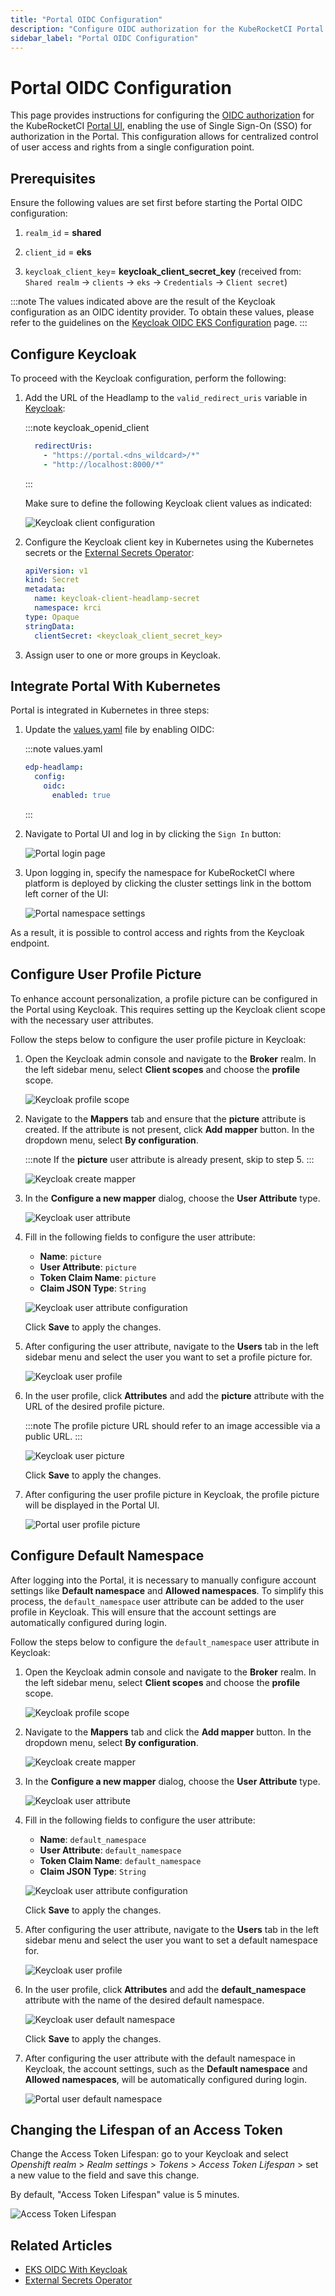 ```yaml
---
title: "Portal OIDC Configuration"
description: "Configure OIDC authorization for the KubeRocketCI Portal UI with Keycloak, enabling Single Sign-On for streamlined access management."
sidebar_label: "Portal OIDC Configuration"
---
```

<!-- markdownlint-disable MD025 -->

# Portal OIDC Configuration

<head>
  <link rel="canonical" href="https://docs.kuberocketci.io/docs/operator-guide/auth/ui-portal-oidc" />
</head>

This page provides instructions for configuring the [OIDC authorization](https://openid.net/connect/) for the KubeRocketCI [Portal UI](../../user-guide/index.md), enabling the use of Single Sign-On (SSO) for authorization in the Portal. This configuration allows for centralized control of user access and rights from a single configuration point.

## Prerequisites

Ensure the following values are set first before starting the Portal OIDC configuration:

1. `realm_id`  = **shared**

2. `client_id` = **eks**

3. `keycloak_client_key`= **keycloak_client_secret_key** (received from: `Shared realm` -> `clients` -> `eks` -> `Credentials` -> `Client secret`)

:::note
  The values indicated above are the result of the Keycloak configuration as an OIDC identity provider.
  To obtain these values, please refer to the guidelines on the [Keycloak OIDC EKS Configuration](configure-keycloak-oidc-eks.md) page.
:::

## Configure Keycloak

To proceed with the Keycloak configuration, perform the following:

1. Add the URL of the Headlamp to the `valid_redirect_uris` variable in [Keycloak](https://github.com/epam/edp-cluster-add-ons/blob/main/clusters/core/addons/kuberocketci-rbac/templates/kubernetes/keycloak-client.yaml#L17):

    :::note keycloak_openid_client

      ```yaml
        redirectUris:
          - "https://portal.<dns_wildcard>/*"
          - "http://localhost:8000/*"
      ```

    :::

    Make sure to define the following Keycloak client values as indicated:

    ![Keycloak client configuration](../../assets/operator-guide/headlamp-oidc-keycloak-2.png "Keycloak client configuration")

2. Configure the Keycloak client key in Kubernetes using the Kubernetes secrets or the [External Secrets Operator](../secrets-management/external-secrets-operator-integration.md):

    ```yaml
    apiVersion: v1
    kind: Secret
    metadata:
      name: keycloak-client-headlamp-secret
      namespace: krci
    type: Opaque
    stringData:
      clientSecret: <keycloak_client_secret_key>
    ```

3. Assign user to one or more groups in Keycloak.

## Integrate Portal With Kubernetes

Portal is integrated in Kubernetes in three steps:

1. Update the [values.yaml](../install-kuberocketci.md) file by enabling OIDC:

    :::note values.yaml

      ```yaml
      edp-headlamp:
        config:
          oidc:
            enabled: true
      ```

    :::

2. Navigate to Portal UI and log in by clicking the `Sign In` button:

    ![Portal login page](../../assets/operator-guide/headlamp-oidc-headlamp-1.png "Portal login page")

3. Upon logging in, specify the namespace for KubeRocketCI where platform is deployed by clicking the cluster settings link in the bottom left corner of the UI:

    ![Portal namespace settings](../../assets/operator-guide/edp_portal_ui.png "Portal namespace settings")

As a result, it is possible to control access and rights from the Keycloak endpoint.

## Configure User Profile Picture

To enhance account personalization, a profile picture can be configured in the Portal using Keycloak. This requires setting up the Keycloak client scope with the necessary user attributes.

Follow the steps below to configure the user profile picture in Keycloak:

1. Open the Keycloak admin console and navigate to the **Broker** realm. In the left sidebar menu, select **Client scopes** and choose the **profile** scope.

    ![Keycloak profile scope](../../assets/operator-guide/keycloak-user-attributes/keycloak-profile-scope.png "Keycloak profile scope")

2. Navigate to the **Mappers** tab and ensure that the **picture** attribute is created. If the attribute is not present, click **Add mapper** button. In the dropdown menu, select **By configuration**.

    :::note
    If the **picture** user attribute is already present, skip to step 5.
    :::

    ![Keycloak create mapper](../../assets/operator-guide/keycloak-user-attributes/keycloak-create-mapper.png "Keycloak create mapper")

3. In the **Configure a new mapper** dialog, choose the **User Attribute** type.

    ![Keycloak user attribute](../../assets/operator-guide/keycloak-user-attributes/keycloak-user-attribute.png "Keycloak user attribute")

4. Fill in the following fields to configure the user attribute:

    - **Name**: `picture`
    - **User Attribute**: `picture`
    - **Token Claim Name**: `picture`
    - **Claim JSON Type**: `String`

    ![Keycloak user attribute configuration](../../assets/operator-guide/keycloak-user-attributes/keycloak-user-attribute-configuration.png "Keycloak user attribute configuration")

    Click **Save** to apply the changes.

5. After configuring the user attribute, navigate to the **Users** tab in the left sidebar menu and select the user you want to set a profile picture for.

    ![Keycloak user profile](../../assets/operator-guide/keycloak-user-attributes/keycloak-user-profile.png "Keycloak user profile")

6. In the user profile, click **Attributes** and add the **picture** attribute with the URL of the desired profile picture.

    :::note
    The profile picture URL should refer to an image accessible via a public URL.
    :::

    ![Keycloak user picture](../../assets/operator-guide/keycloak-user-attributes/keycloak-user-picture.png "Keycloak user picture")

    Click **Save** to apply the changes.

7. After configuring the user profile picture in Keycloak, the profile picture will be displayed in the Portal UI.

    ![Portal user profile picture](../../assets/operator-guide/keycloak-user-attributes/portal-user-profile-picture.png "Portal user profile picture")

## Configure Default Namespace

After logging into the Portal, it is necessary to manually configure account settings like **Default namespace** and **Allowed namespaces**. To simplify this process, the `default_namespace` user attribute can be added to the user profile in Keycloak. This will ensure that the account settings are automatically configured during login.

Follow the steps below to configure the `default_namespace` user attribute in Keycloak:

1. Open the Keycloak admin console and navigate to the **Broker** realm. In the left sidebar menu, select **Client scopes** and choose the **profile** scope.

    ![Keycloak profile scope](../../assets/operator-guide/keycloak-user-attributes/keycloak-profile-scope.png "Keycloak profile scope")

2. Navigate to the **Mappers** tab and click the **Add mapper** button. In the dropdown menu, select **By configuration**.

    ![Keycloak create mapper](../../assets/operator-guide/keycloak-user-attributes/keycloak-create-mapper.png "Keycloak create mapper")

3. In the **Configure a new mapper** dialog, choose the **User Attribute** type.

    ![Keycloak user attribute](../../assets/operator-guide/keycloak-user-attributes/keycloak-user-attribute.png "Keycloak user attribute")

4. Fill in the following fields to configure the user attribute:

    - **Name**: `default_namespace`
    - **User Attribute**: `default_namespace`
    - **Token Claim Name**: `default_namespace`
    - **Claim JSON Type**: `String`

    ![Keycloak user attribute configuration](../../assets/operator-guide/keycloak-user-attributes/keycloak-default-namespace-attribute.png "Keycloak user attribute configuration")

    Click **Save** to apply the changes.

5. After configuring the user attribute, navigate to the **Users** tab in the left sidebar menu and select the user you want to set a default namespace for.

    ![Keycloak user profile](../../assets/operator-guide/keycloak-user-attributes/keycloak-user-profile.png "Keycloak user profile")

6. In the user profile, click **Attributes** and add the **default_namespace** attribute with the name of the desired default namespace.

    ![Keycloak user default namespace](../../assets/operator-guide/keycloak-user-attributes/keycloak-user-default-namespace.png "Keycloak user default namespace")

    Click **Save** to apply the changes.

7. After configuring the user attribute with the default namespace in Keycloak, the account settings, such as the **Default namespace** and **Allowed namespaces**, will be automatically configured during login.

    ![Portal user default namespace](../../assets/operator-guide/keycloak-user-attributes/portal-user-default-namespace.png "Portal user default namespace")

## Changing the Lifespan of an Access Token

Change the Access Token Lifespan: go to your Keycloak and select *Openshift realm* > *Realm settings* > *Tokens* >
*Access Token Lifespan* > set a new value to the field and save this change.

By default, "Access Token Lifespan" value is 5 minutes.

![Access Token Lifespan](../../assets/keycloak-access-token-lifespan.png "Access Token Lifespan")

## Related Articles

* [EKS OIDC With Keycloak](configure-keycloak-oidc-eks.md)
* [External Secrets Operator](../secrets-management/external-secrets-operator-integration.md)
